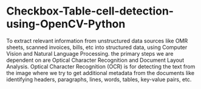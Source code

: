# Checkbox-Table-cell-detection-using-OpenCV-Python
To extract relevant information from unstructured data sources like OMR sheets, scanned invoices, bills, etc into structured data, using Computer Vision and Natural Language Processing. the primary steps we are dependent on are Optical Character Recognition and Document Layout Analysis. Optical Character Recognition (OCR) is for detecting the text from the image where we try to get additional metadata from the documents like identifying headers, paragraphs, lines, words, tables, key-value pairs, etc.
